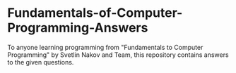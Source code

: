 # Fundamentals-of-Computer-Programming-Answers
To anyone learning programming from "Fundamentals to Computer Programming" by Svetlin Nakov and Team, this repository contains answers to the given questions.
